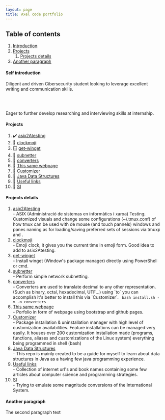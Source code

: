 ```yaml
---
layout: page
title: Axel code portfolio
---
```


## Table of contents
1. [Introduction](#introduction)
2. [Projects](#projects)
    1. [Projects details](#projectsdetails)
3. [Another paragraph](#paragraph2)

#### Self introduction <a name="introduction"></a>
Diligent and driven Cibersecurity student looking to leverage excellent writing and communication skills. 

<br></br>

Eager to further develop researching and interviewing skills at internship.

#### Projects <a name="projects"></a>
1.  ✔️ [asix2Atesting](#asix2Atesting)
2.  🐧  [clockmoji](#Clockmoji)
3.  🪟  [get-winget](#GetWinget)
4.  🐍 [subnetter](#Subnetter)
5.  🐍  [converters](#Converters)
6.  🚧   [This same webpage](#GithubWebpage)
7.  🚧   [Customizer](#Customizer)
8.  🚧    [Java Data Structures](#JavaDataStructures)
9.  🚧  [Useful links](#UsefulLinks)
10. 🚧    [SI](#SI)

#### Projects details <a name="projectsdetails"></a>
<ol>
<li><a href="https://gitlab.com/Axlfc/asix2Atesting" target="_blank" name="asix2Atesting">asix2Atesting</a></li>
  - ASIX (Administració de sistemas en informàtics i xarxa) Testing. Customized visuals and change some configurations (~/.tmux.conf) of how tmux can be used with de mouse (and touch pannels) windows and panes naming as for loading/saving preferred sets of sessions via tmuxp and .
<li><a href="https://gitlab.com/Axlfc/clockmoji" target="_blank" name="Clockmoji">clockmoji</a></li>
  - Emoji clock, it gives you the current time in emoji form. Good idea to add to asix2Atesting.
<li><a href="https://github.com/Axlfc/get-winget" target="_blank" name="GetWinget">get-winget</a></li>
  - Install winget (Window's package manager) directly using PowerShell or cmd.
<li><a href="https://github.com/Axlfc/subnetter" target="_blank" name="Subnetter">subnetter</a></li>
  - Perform simple network subnetting.
<li><a href="https://github.com/Axlfc/converters" target="_blank" name="Converters">converters</a></li>
  - Converters are used to translate decimal to any other representation. (Such as binary, octal, hexadecimal, UTF...) using `to` you can accomplish it's better to install this via `Customizer`. <code> bash install.sh -v -o converters</code>
<li><a href="https://github.com/Axlfc/axlfc.github.io" target="_blank" name="GithubWebpage">This same webpage</a></li>
  - Porfolio in form of webpage using bootstrap and github pages.
<li><a href="https://github.com/AleixMT/Linux-Auto-Customizer" target="_blank" name="Customizer">Customizer</a></li>
  - Package installation & uninstallation manager with high level of customization availabilities. Feature installations can be managed very easily. It houses over 200 customization installation made (programs, functions, aliases and customizations of the Linux system) everything being programmed in shell (bash)
<li><a href="https://github.com/Axlfc/JavaDataStructures" target="_blank" name="JavaDataStructures">Java Data Structures</a></li>
  - This repo is mainly created to be a guide for myself to learn about data structures in Java as a having few java programming experience.
<li><a href="https://github.com/Axlfc/useful-links" target="_blank" name="UsefulLinks">Useful links</a></li>
  - Collection of internet url's and book names containing some few articles about computer science and programming strategies.
<li><a href="https://github.com/Axlfc/SI" target="_blank" name="SI">SI</a></li>
  - Trying to emulate some magnitude conversions of the International System.
</ol>

#### Another paragraph <a name="paragraph2"></a>
The second paragraph text

